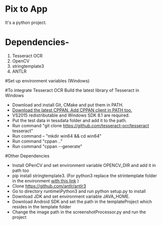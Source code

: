 # Pix to App
It's a python project. 
# Dependencies-
1. Tesseract OCR
2. OpenCV
3. stringtemplate3
4. ANTLR 

#Set up environment variables (Windows)

#To integrate Tesseract OCR 
Build the latest library of Tesseract in Windows
-    Download and install Git, CMake and put them in PATH. 
-    [Download the latest CPPAN. Add CPPAN client in PATH too.](https://cppan.org/client/)
-    VS2015 redistributable and Windows SDK 8.1 are required. 
-    Put the test data in tessdata folder and add it to the path.
-    Run command "git clone https://github.com/tesseract-ocr/tesseract tesseract"
-    Run command – "mkdir win64 && cd win64"
- Run command    "cppan .."
-    Run command "cppan --generate" 

#Other Dependencies 
- Install OPenCV and set environment variable OPENCV_DIR and add it in path too
- pip install stringtemplate3. (For python3 replace the strintemplate folder in the environment [with this link](https://drive.google.com/open?id=19zdiuefxCrT5z6a_58FrkM2E3qImz_Fd) )
- Clone https://github.com/antlr/antlr3
- Go to directory runtime\Python3 and run python setup.py to install
- Download JDK and set environment variable JAVA_HOME.
- Download Android SDK and set the path in the templateProject which resides in the template folder
- Change the image path in the screenshotProcessor.py and run the project 
